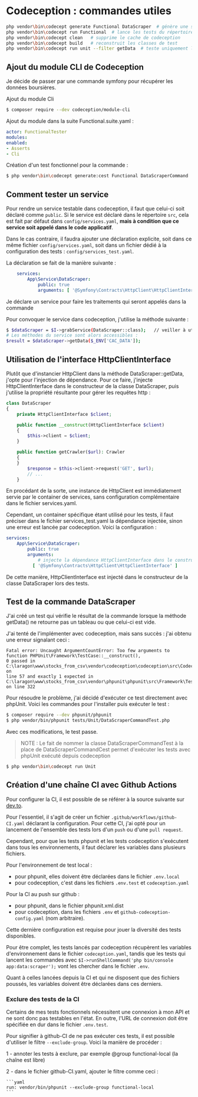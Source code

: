 # Codeception : commandes utiles

```bash
php vendor\bin\codecept generate Functional DataScraper  # génère une suite de tests
php vendor\bin\codecept run Functional  # lance les tests du répertoire indiqué
php vendor\bin\codecept clean   # supprime le cache de codeception
php vendor\bin\codecept build   # reconstruit les classes de test
php vendor\bin\codecept run unit --filter getData  # teste uniquement la méthode getData du répertoire Unit

```

## Ajout du module CLI de Codeception

Je décide de passer par une commande symfony pour récupérer les données boursières.

Ajout du module Cli

```bash
$ composer require --dev codeception/module-cli
```

Ajout du module dans la suite Functional.suite.yaml :

```yaml
actor: FunctionalTester
modules:
enabled:
- Asserts
- Cli
```

Création d'un test fonctionnel pour la commande :

```bash
$ php vendor\bin\codecept generate:cest Functional DataScraperCommand
```

## Comment tester un service

Pour rendre un service testable dans codeception, il faut que celui-ci soit déclaré comme `public`.
Si le service est déclaré dans le répertoire `src`, cela est fait par défaut dans `config/services.yaml`, 
**mais à condition que ce service soit appelé dans le code applicatif**.

Dans le cas contraire, il faudra ajouter une déclaration explicite, soit dans ce même fichier `config/services.yaml`,
soit dans un fichier dédié à la configuration des tests : `config/services_test.yaml`.

La déclaration se fait de la manière suivante :

```yaml
    services:
        App\Service\DataScraper:
            public: true
            arguments: [ '@Symfony\Contracts\HttpClient\HttpClientInterface' ]
```

Je déclare un service pour faire les traitements qui seront appelés dans la commande

Pour convoquer le service dans codeception, j'utilise la méthode suivante :

```bash
$ $dataScraper = $I->grabService(DataScraper::class);	// veiller à utiliser le FQCN
# Les méthodes du service sont alors accessibles :
$result = $dataScraper->getData($_ENV['CAC_DATA']);
```

## Utilisation de l'interface HttpClientInterface

Plutôt que d'instancier HttpClient dans la méthode DataScraper::getData, j'opte pour l'injection de dépendance.
Pour ce faire, j'injecte HttpClientInterface dans le constructeur de la classe DataScraper,
puis j'utilise la propriété résultante pour gérer les requêtes http :

```php
class DataScraper
{
    private HttpClientInterface $client;

    public function __construct(HttpClientInterface $client)
    {
        $this->client = $client;
    }

    public function getCrawler($url): Crawler
    {
    }
        $response = $this->client->request('GET', $url);
        // ...
    }
```

En procédant de la sorte, une instance de HttpClient est immédiatement servie par le container de services,
sans configuration complémentaire dans le fichier services.yaml.

Cependant, un container spécifique étant utilisé pour les tests, il faut préciser dans le fichier services_test.yaml
la dépendance injectée, sinon une erreur est lancée par codeception. Voici la configuration :

```yaml
services:
    App\Service\DataScraper:
        public: true
        arguments:
            # injecte la dépendance HttpClientInterface dans le constructeur de DataScraper lors des tests
          [ '@Symfony\Contracts\HttpClient\HttpClientInterface' ]
```

De cette manière, HttpClientInterface est injecté dans le constructeur de la classe DataScraper lors des tests.

## Test de la commande DataScraper

J'ai créé un test qui vérifie le résultat de la commande lorsque la méthode getData() ne retourne pas un tableau ou 
que celui-ci est vide.

J'ai tenté de l'implémenter avec codeception, mais sans succès : j'ai obtenu une erreur signalant ceci :

```
Fatal error: Uncaught ArgumentCountError: Too few arguments to function PHPUnit\Framework\TestCase::__construct(), 
0 passed in C:\laragon\www\stocks_from_csv\vendor\codeception\codeception\src\Codeception\Test\Loader\Cest.php on 
line 57 and exactly 1 expected in C:\laragon\www\stocks_from_csv\vendor\phpunit\phpunit\src\Framework\TestCase.php 
on line 322
```

Pour résoudre le problème, j'ai décidé d'exécuter ce test directement avec phpUnit.
Voici les commandes pour l'installer puis exécuter le test :

```bash
$ composer require --dev phpunit/phpunit
$ php vendor/bin/phpunit tests/Unit/DataScraperCommandTest.php
```

Avec ces modifications, le test passe.

>NOTE : Le fait de nommer la classe DataScraperCommandTest à la place de DataScraperCommandCest permet d'exécuter les 
> tests avec phpUnit exécuté depuis codeception

```bash
$ php vendor\bin\codecept run Unit
```

## Création d'une chaîne CI avec Github Actions

Pour configurer la CI, il est possible de se référer à la source suivante sur 
[dev.to](https://dev.to/icolomina/using-github-actions-to-execute-your-php-tests-after-every-push-2lpp).

Pour l'essentiel, il s'agit de créer un fichier `.github/workflows/github-CI.yaml` déclarant la configuration.
Pour cette CI, j'ai opté pour un lancement de l'ensemble des tests lors d'un `push` ou d'une `pull request`.

Cependant, pour que les tests phpunit et les tests codeception s'exécutent dans tous les environnements,
il faut déclarer les variables dans plusieurs fichiers.

Pour l'environnement de test local :
- pour phpunit, elles doivent être déclarées dans le fichier `.env.local`
- pour codeception, c'est dans les fichiers `.env.test` et `codeception.yaml`

Pour la CI au push sur github :
- pour phpunit, dans le fichier phpunit.xml.dist
- pour codeception, dans les fichiers `.env` et `github-codeception-config.yaml` (nom arbitraire).

Cette dernière configuration est requise pour jouer la diversité des tests disponibles.

Pour être complet, les tests lancés par codeception récupèrent les variables d'environnement dans le fichier
`codeception.yaml`, tandis que les tests qui lancent les commandes avec 
`$I->runShellCommand('php bin/console app:data:scraper');`
vont les chercher dans le fichier `.env`.

Quant à celles lancées depuis la CI et qui ne disposent que des fichiers poussés,
les variables doivent être déclarées dans ces derniers.

### Exclure des tests de la CI

Certains de mes tests fonctionnels nécessitent une connexion à mon API et ne sont donc pas testables en l'état.
En outre, l'URL de connexion doit être spécifiée en dur dans le fichier `.env.test`.

Pour signifier à github-CI de ne pas exécuter ces tests, il est possible d'utiliser le filtre `--exclude-group`.
Voici la manière de procéder :

1 - annoter les tests à exclure, par exemple @group functional-local (la chaîne est libre)

2 - dans le fichier github-CI.yaml, ajouter le filtre comme ceci : 

    ```yaml
    run: vendor/bin/phpunit --exclude-group functional-local
    ```
